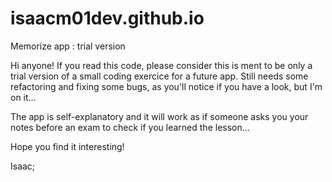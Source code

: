 # isaacm01dev.github.io

Memorize app : trial version

Hi anyone! If you read this code, please consider this is ment to be only a trial version of a small coding exercice for a future app. Still needs some refactoring and fixing some bugs, as you'll notice if you have a look, but I'm on it...

The app is self-explanatory and it will work as if someone asks you your notes before an exam to check if you learned the lesson...

Hope you find it interesting!

Isaac;
